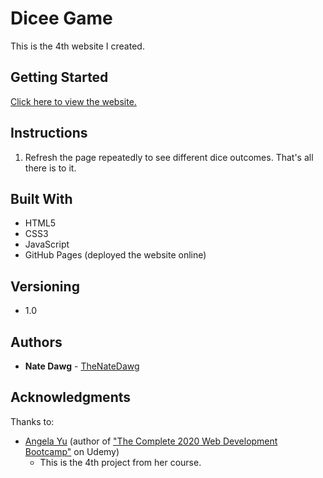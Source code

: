 # Dicee Game

This is the 4th website I created.

## Getting Started

[Click here to view the website.](https://thenatedawg.github.io/dicee/)

## Instructions

1. Refresh the page repeatedly to see different dice outcomes. That's all there is to it.

## Built With

* HTML5
* CSS3
* JavaScript
* GitHub Pages (deployed the website online)

## Versioning

* 1.0

## Authors

* **Nate Dawg** - [TheNateDawg](https://github.com/TheNateDawg)

## Acknowledgments
Thanks to:
* [Angela Yu](https://github.com/angelabauer) (author of ["The Complete 2020 Web Development Bootcamp"](https://www.udemy.com/course/the-complete-web-development-bootcamp/) on Udemy)
  * This is the 4th project from her course.

